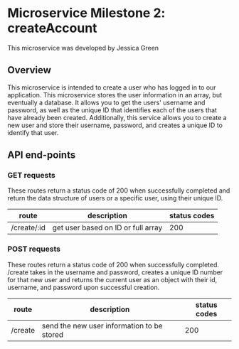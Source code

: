 # Microservice Milestone 2: createAccount

This microservice was developed by Jessica Green

## Overview

This microservice is intended to create a user who has logged in to our application. This microservice stores the user information in an array, but eventually a database. It allows you to get
the users' username and password, as well as the unique ID that identifies each of the users that have already been created.
Additionally, this service allows you to create a new user and store their username, password, and creates a unique ID to identify that user.

## API end-points


### GET requests

These routes return a status code of 200 when successfully completed and return the data structure of users or a specific user, using their unique ID.

| route         | description                          | status codes |
| --------------|--------------------------------------|--------------|
| /create/:id   | get user based on ID or full array   | 200          |

### POST requests

These routes return a status code of 200 when successfully completed. /create takes in the username and password, creates a unique ID number for that new user and returns the current user as an object with their id, username, and password upon successful creation. 

| route         | description                                | status codes | 
| --------------|------------------------------------------- |--------------|
| /create       | send the new user information to be stored | 200          |


